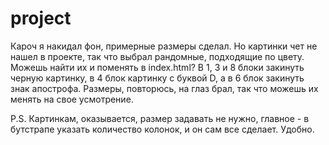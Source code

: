# project
Кароч я накидал фон, примерные размеры сделал. Но картинки чет не нашел в проекте, так что выбрал рандомные, подходящие по цвету. Можешь найти их и поменять в index.html? В 1, 3 и 8 блоки закинуть черную картинку, в 4 блок картинку с буквой D, а в 6 блок закинуть знак апострофа. Размеры, повторюсь, на глаз брал, так что можешь их менять на свое усмотрение. 

P.S. Картинкам, оказывается, размер задавать не нужно, главное - в бутстрапе указать количество колонок, и он сам все сделает. Удобно.
